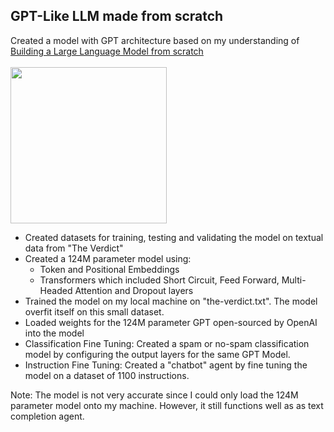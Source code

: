 ## GPT-Like LLM made from scratch

Created a model with GPT architecture based on my understanding of [Building a Large Language Model from scratch](https://github.com/rasbt/LLMs-from-scratch/blob/main/)
<br>
<br><a href="https://amzn.to/4fqvn0D"><img src="https://sebastianraschka.com/images/LLMs-from-scratch-images/cover.jpg?123" width="250px"></a>
<br>

* Created datasets for training, testing and validating the model on textual data from "The Verdict"
* Created a 124M parameter model using:
    * Token and Positional Embeddings
    * Transformers which included Short Circuit, Feed Forward, Multi-Headed Attention and Dropout layers
* Trained the model on my local machine on "the-verdict.txt". The model overfit itself on this small dataset.
* Loaded weights for the 124M parameter GPT open-sourced by OpenAI into the model
* Classification Fine Tuning: Created a spam or no-spam classification model by configuring the output layers for the same GPT Model.
* Instruction Fine Tuning: Created a "chatbot" agent by fine tuning the model on a dataset of 1100 instructions.

Note: The model is not very accurate since I could only load the 124M parameter model onto my machine. However, it still functions well as as text completion agent.
